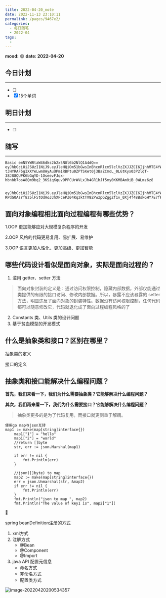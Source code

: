 ```yaml
---
title: 2022-04-20_note
date: 2022-11-13 23:10:11
permalink: /pages/9467e2/
categories:
  - 每日随笔
  - 2022-04
tags:
  - 
---
```

**mood:** :smile:  									**date: 2022-04-20**  
## 今日计划  
------
- [ ]  
- [x]  15个单词
## 明日计划  
------
- [ ]  
## 随写 
------

```
Basic emN5YWRtaW46dks2b2xSNUl6b2NlQ1A4dQ==
eyJhbGciOiJSUzI1NiJ9.eyJleHQiOm51bGwsInBhcnRlcm5lclVzZXJJZCI6IjhhMTE4YWZlNzMzNDQxMGYwMTczNjY4YzBiYmQ1N2NjIiwibmlja05hbWUiOm51bGwsInN5c3RlbVR5cGUiOjEsImV4cCI6MTY1MDQ1Mjg0NywiaWF0IjoxNjUwNDMxMjQ3fQ.BGdxdvGxNOQ-tJHYRAF5gIXXYeLwm8AyAuUPm1RBPtu0ZPTSKet0j3BaZCmoL_0LGtKyx03P2lqT-38J88QUPK6bGqYD-1OseevFJqx-hbnbb7osA8Qm9bq2_3KSiqKquv9PPCUrWVLxJh4GR1hJf5my0KKMBAm0iB_0WLmz6z8


eyJhbGciOiJSUzI1NiJ9.eyJleHQiOm51bGwsInBhcnRlcm5lclVzZXJJZCI6IjhhMTE4YWZlNzMzNDQxMGYwMTczNjY4YzBiYmQ1N2NjIiwibmlja05hbWUiOm51bGwsInN5c3RlbVR5cGUiOjEsImV4cCI6MTY1MDQ1MTc3NiwiaWF0IjoxNjUwNDMwMTc2fQ.SaiRKeOvSETmTmFBVDTBDMQQgIYeSBANBZ5xoM7fR88HeQl4svkKB-RPdG0Asrf8z5lF5tOdAoJ3hXFcePZ04KqzktTV8ZPwzpGZggZf1v_0Xj4f48BskGHY7E7fPUcmSjQCFLY9qkkDz_L8Tft3TUSCB7VFlO5_vJMeUkhdWKg
```



## 面向对象编程相比面向过程编程有哪些优势？

1.OOP 更加能够应对大规模复杂程序的开发

2.OOP 风格的代码更易复用、易扩展、易维护

3.OOP 语言更加人性化、更加高级、更加智能





## 哪些代码设计看似是面向对象，实际是面向过程的？

1. 滥用 getter、setter 方法

>  面向对象封装的定义是：通过访问权限控制，隐藏内部数据，外部仅能通过类提供的有限的接口访问、修改内部数据。所以，暴露不应该暴露的 setter 方法，明显违反了面向对象的封装特性。数据没有访问权限控制，任何代码都可以随意修改它，代码就退化成了面向过程编程风格的了

2. Constants 类、Utils 类的设计问题
3. 基于贫血模型的开发模式

## 什么是抽象类和接口？区别在哪里？

抽象类的定义

接口的定义

## 抽象类和接口能解决什么编程问题？

**首先，我们来看一下，我们为什么需要抽象类？它能够解决什么编程问题？**

**其次，我们再来看一下，我们为什么需要接口？它能够解决什么编程问题？**

> 抽象类更多的是为了代码复用，而接口就更侧重于解耦。





```
使用go map与json互转 
map1 := make(map[string]interface{})
    map1["1"] = "hello"
    map1["2"] = "world"
    //return []byte
    str, err := json.Marshal(map1)
 
    if err != nil {
        fmt.Println(err)
    }
 
    //json([]byte) to map
    map2 := make(map[string]interface{})
    err = json.Unmarshal(str, &map2)
    if err != nil {
        fmt.Println(err)
    }
    fmt.Println("json to map ", map2)
    fmt.Println("The value of key1 is", map2["1"])
```

:pray:

spring beanDefinition注册的方式



1. xml方式
2. 注解方式
   - @Bean
   - @Component
   - @Import
3. java API 配置元信息
   - 命名方式
   - 非命名方式
   - 配置类方式

![image-20220420200534357](https://img.ggball.top/picGo/image-20220420200534357.png)